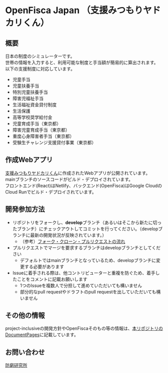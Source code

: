 # OpenFisca Japan （支援みつもりヤドカリくん）

## 概要
日本の制度のシミュレーターです。  
世帯の情報を入力すると、利用可能な制度と手当額が簡易的に算出されます。  
以下の支援制度に対応しています。

- 児童手当
- 児童扶養手当
- 特別児童扶養手当
- 障害児福祉手当
- 生活福祉資金貸付制度
- 生活保護
- 高等学校奨学給付金
- 児童育成手当（東京都）
- 障害児童育成手当（東京都）
- 重度心身障害者手当（東京都）
- 受験生チャレンジ支援貸付事業（東京都）

## 作成Webアプリ
[支援みつもりヤドカリくん](https://shien-yadokari.netlify.app/)に作成されたWebアプリが公開されています。  
mainブランチのソースコードがビルド・デプロイされています。  
フロントエンド(React)はNetlify、バックエンド(OpenFisca)はGoogle CloudのCloud Runでビルド・デプロイされています。

## 開発参加方法
- リポジトリをフォークし、**develop**ブランチ（あるいはそこから新たに切ったブランチ）にチェックアウトしてコミットを行ってください。（developブランチに最新の開発状況が反映されています。）
  - （参考）[フォーク・クローン・プルリクエストの流れ](https://techtechmedia.com/how-to-fork-github/) 
- プルリクエストでマージを要求するブランチはdevelopブランチとしてください
  - デフォルトではmainブランチとなっているため、developブランチに変更する必要があります
- Issueに着手される際は、他コントリビューターと重複を防ぐため、着手したことをコメントに記載お願いします
  - 1つのIssueを複数人で分担して進めていただいても構いません
  - 部分的なpull requestやドラフトのpull requestを出していただいても構いません

## その他の情報

project-inclusiveの開発方針やOpenFiscaそのもの等の情報は、[本リポジトリのDocumentPages](https://project-inclusive.github.io/OpenFisca-Japan/)に記載しています。


## お問い合わせ
[防窮研究所](https://www.facebook.com/Institute.for.Poverty.Prevention)



